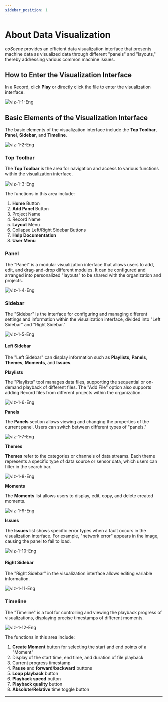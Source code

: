 ```yaml
---
sidebar_position: 1
---
```


# About Data Visualization

*coScene* provides an efficient data visualization interface that presents machine data as visualized data through different "panels" and "layouts," thereby addressing various common machine issues.

## How to Enter the Visualization Interface

In a Record, click **Play** or directly click the file to enter the visualization interface.

![viz-1-1-Eng](./img/viz-1-1-Eng.png)

## Basic Elements of the Visualization Interface

The basic elements of the visualization interface include the **Top Toolbar**, **Panel**, **Sidebar**, and **Timeline**.

![viz-1-2-Eng](./img/viz-1-2-Eng.png)

### Top Toolbar

The **Top Toolbar** is the area for navigation and access to various functions within the visualization interface.

![viz-1-3-Eng](./img/viz-1-3-Eng.png)

The functions in this area include:

1. **Home** Button
2. **Add Panel** Button
3. Project Name
4. Record Name
5. **Layout** Menu
6. Collapse Left/Right Sidebar Buttons
7. **Help Documentation**
8. **User Menu**

### Panel

The "Panel" is a modular visualization interface that allows users to add, edit, and drag-and-drop different modules. It can be configured and arranged into personalized "layouts" to be shared with the organization and projects.

![viz-1-4-Eng](./img/viz-1-4-Eng.png)

### Sidebar

The "Sidebar" is the interface for configuring and managing different settings and information within the visualization interface, divided into "Left Sidebar" and "Right Sidebar."

![viz-1-5-Eng](./img/viz-1-5-Eng.png)

#### Left Sidebar

The "Left Sidebar" can display information such as **Playlists**, **Panels**, **Themes**, **Moments**, and **Issues**.

**Playlists**

The "Playlists" tool manages data files, supporting the sequential or on-demand playback of different files. The "Add File" option also supports adding Record files from different projects within the organization.

![viz-1-6-Eng](./img/viz-1-6-Eng.png)

**Panels**

The **Panels** section allows viewing and changing the properties of the current panel. Users can switch between different types of "panels."

![viz-1-7-Eng](./img/viz-1-7-Eng.png)

**Themes**

**Themes** refer to the categories or channels of data streams. Each theme represents a specific type of data source or sensor data, which users can filter in the search bar.

![viz-1-8-Eng](./img/viz-1-8-Eng.png)

**Moments**

The **Moments** list allows users to display, edit, copy, and delete created moments.

![viz-1-9-Eng](./img/viz-1-9-Eng.png)

**Issues**

The **Issues** list shows specific error types when a fault occurs in the visualization interface. For example, "network error" appears in the image, causing the panel to fail to load.

![viz-1-10-Eng](./img/viz-1-10-Eng.png)

#### Right Sidebar

The "Right Sidebar" in the visualization interface allows editing variable information.

![viz-1-11-Eng](./img/viz-1-11-Eng.png)

### Timeline

The "Timeline" is a tool for controlling and viewing the playback progress of visualizations, displaying precise timestamps of different moments.

![viz-1-12-Eng](./img/viz-1-12-Eng.png)

The functions in this area include:

1. **Create Moment** button for selecting the start and end points of a "Moment"
2. Display of the start time, end time, and duration of file playback
3. Current progress timestamp
4. **Pause** and **forward**/**backward** buttons
5. **Loop playback** button
6. **Playback speed** button
7. **Playback quality** button
8. **Absolute**/**Relative** time toggle button

---
